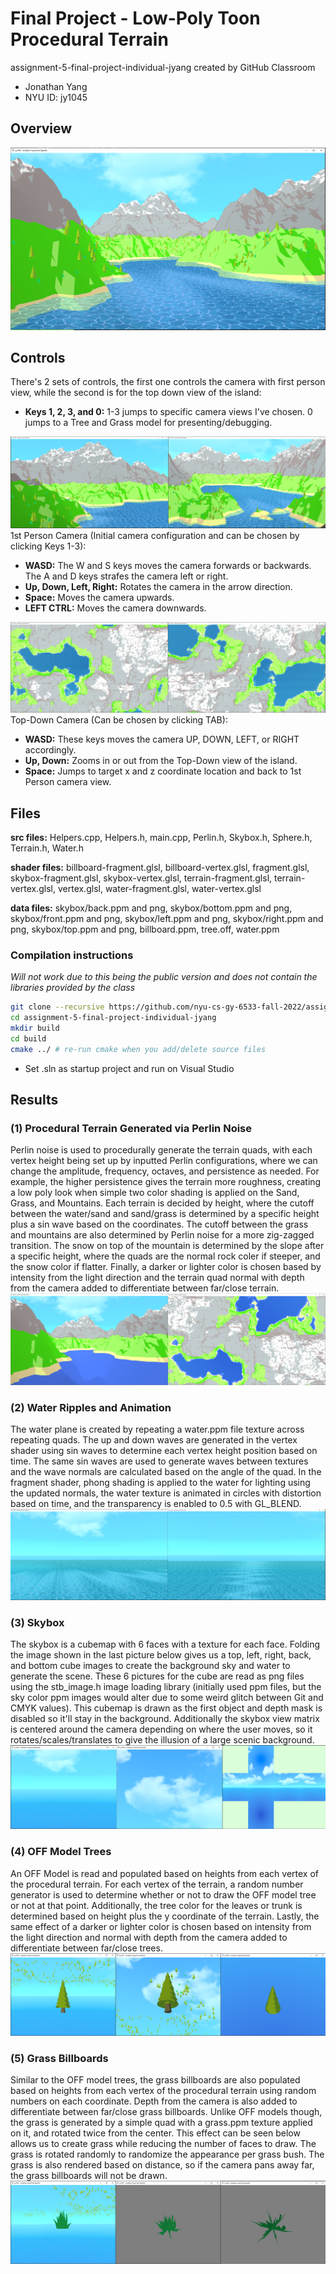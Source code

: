 # Final Project - Low-Poly Toon Procedural Terrain
assignment-5-final-project-individual-jyang created by GitHub Classroom
- Jonathan Yang
- NYU ID: jy1045

## Overview
![Overview](screenshots/overview.PNG) 

## Controls

There's 2 sets of controls, the first one controls the camera with first person view, while the second is for the top down view of the island:
- <b>Keys 1, 2, 3, and 0:</b> 1-3 jumps to specific camera views I've chosen. 0 jumps to a Tree and Grass model for presenting/debugging.

![1st Person Camera](screenshots/controls1.png) 
1st Person Camera (Initial camera configuration and can be chosen by clicking Keys 1-3):
- <b>WASD:</b> The W and S keys moves the camera forwards or backwards. The A and D keys strafes the camera left or right.
- <b>Up, Down, Left, Right:</b> Rotates the camera in the arrow direction.
- <b>Space:</b> Moves the camera upwards.
- <b>LEFT CTRL:</b> Moves the camera downwards.

![Top Down](screenshots/controls2.png) 
Top-Down Camera (Can be chosen by clicking TAB):
- <b>WASD:</b> These keys moves the camera UP, DOWN, LEFT, or RIGHT accordingly.
- <b>Up, Down:</b> Zooms in or out from the Top-Down view of the island.
- <b>Space:</b> Jumps to target x and z coordinate location and back to 1st Person camera view.

## Files

<b>src files:</b> Helpers.cpp, Helpers.h, main.cpp, Perlin.h, Skybox.h, Sphere.h, Terrain.h, Water.h

<b>shader files:</b> billboard-fragment.glsl, billboard-vertex.glsl, fragment.glsl, skybox-fragment.glsl, skybox-vertex.glsl, terrain-fragment.glsl, terrain-vertex.glsl, vertex.glsl, water-fragment.glsl, water-vertex.glsl

<b>data files:</b> skybox/back.ppm and png, skybox/bottom.ppm and png, skybox/front.ppm and png, skybox/left.ppm and png, skybox/right.ppm and png, skybox/top.ppm and png, billboard.ppm, tree.off, water.ppm

### Compilation instructions
<i> Will not work due to this being the public version and does not contain the libraries provided by the class</i>
```bash
git clone --recursive https://github.com/nyu-cs-gy-6533-fall-2022/assignment-5-final-project-individual-jyang.git
cd assignment-5-final-project-individual-jyang
mkdir build
cd build
cmake ../ # re-run cmake when you add/delete source files
```
- Set .sln as startup project and run on Visual Studio

## Results
### (1) Procedural Terrain Generated via Perlin Noise
Perlin noise is used to procedurally generate the terrain quads, with each vertex height being set up by inputted Perlin configurations, where we can change the amplitude, frequency, octaves, and persistence as needed. For example, the higher persistence gives the terrain more roughness, creating a low poly look when simple two color shading is applied on the Sand, Grass, and Mountains. Each terrain is decided by height, where the cutoff between the water/sand and sand/grass is determined by a specific height plus a sin wave based on the coordinates. The cutoff between the grass and mountains are also determined by Perlin noise for a more zig-zagged transition. The snow on top of the mountain is determined by the slope after a specific height, where the quads are the normal rock coler if steeper, and the snow color if flatter. Finally, a darker or lighter color is chosen based by intensity from the light direction and the terrain quad normal with depth from the camera added to differentiate between far/close terrain.
![Terrain](screenshots/perlinterrain.png) 

### (2) Water Ripples and Animation
The water plane is created by repeating a water.ppm file texture across repeating quads. The up and down waves are generated in the vertex shader using sin waves to determine each vertex height position based on time. The same sin waves are used to generate waves between textures and the wave normals are calculated based on the angle of the quad. In the fragment shader, phong shading is applied to the water for lighting using the updated normals, the water texture is animated in circles with distortion based on time, and the transparency is enabled to 0.5 with GL_BLEND.
![Water](screenshots/water.png) 

### (3) Skybox
The skybox is a cubemap with 6 faces with a texture for each face. Folding the image shown in the last picture below gives us a top, left, right, back, and bottom cube images to create the background sky and water to generate the scene. These 6 pictures for the cube are read as png files using the stb_image.h image loading library (initially used ppm files, but the sky color ppm images would alter due to some weird glitch between Git and CMYK values). This cubemap is drawn as the first object and depth mask is disabled so it'll stay in the background. Additionally the skybox view matrix is centered around the camera depending on where the user moves, so it rotates/scales/translates to give the illusion of a large scenic background.
![Skybox](screenshots/skybox.png) 

### (4) OFF Model Trees
An OFF Model is read and populated based on heights from each vertex of the procedural terrain. For each vertex of the terrain, a random number generator is used to determine whether or not to draw the OFF model tree or not at that point. Additionally, the tree color for the leaves or trunk is determined based on height plus the y coordinate of the terrain. Lastly, the same effect of a darker or lighter color is chosen based on intensity from the light direction and normal with depth from the camera added to differentiate between far/close trees.
![Trees](screenshots/tree.png) 

### (5) Grass Billboards
Similar to the OFF model trees, the grass billboards are also populated based on heights from each vertex of the procedural terrain using random numbers on each coordinate. Depth from the camera is also added to differentiate between far/close grass billboards. Unlike OFF models though, the grass is generated by a simple quad with a grass.ppm texture applied on it, and rotated twice from the center. This effect can be seen below allows us to create grass while reducing the number of faces to draw. The grass is rotated randomly to randomize the appearance per grass bush. The grass is also rendered based on distance, so if the camera pans away far, the grass billboards will not be drawn.
![Grass](screenshots/grass.png) 
